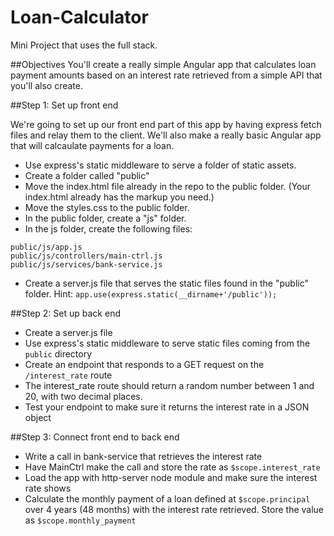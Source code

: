 Loan-Calculator
===============

Mini Project that uses the full stack. 

##Objectives
You'll create a really simple Angular app that calculates loan payment amounts based on an interest rate retrieved from a simple API that you'll also create.

##Step 1: Set up front end

We're going to set up our front end part of this app by having express fetch files and relay them to the client. We'll also make a really basic Angular app that will calcaulate payments for a loan.

* Use express's static middleware to serve a folder of static assets.
 * Create a folder called "public"
 * Move the index.html file already in the repo to the public folder. (Your index.html already has the markup you need.)
 * Move the styles.css to the public folder.
 * In the public folder, create a "js" folder.
 * In the js folder, create the following files:
 
```
public/js/app.js
public/js/controllers/main-ctrl.js
public/js/services/bank-service.js
```

 * Create a server.js file that serves the static files found in the "public" folder. Hint: `app.use(express.static(__dirname+'/public'));`


##Step 2: Set up back end

* Create a server.js file
* Use express's static middleware to serve static files coming from the `public` directory
* Create an endpoint that responds to a GET request on the `/interest_rate` route
* The interest_rate route should return a random number between 1 and 20, with two decimal places.
* Test your endpoint to make sure it returns the interest rate in a JSON object

##Step 3: Connect front end to back end

* Write a call in bank-service that retrieves the interest rate
* Have MainCtrl make the call and store the rate as `$scope.interest_rate`
* Load the app with http-server node module and make sure the interest rate shows
* Calculate the monthly payment of a loan defined at `$scope.principal` over 4 years (48 months) with the interest rate retrieved. Store the value as `$scope.monthly_payment`
